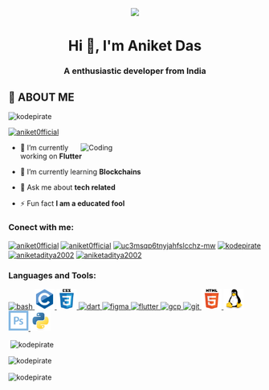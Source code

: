 <p align="center">
  <img src="https://media.giphy.com/media/f3iwJFOVOwuy7K6FFw/giphy.gif" />
</p>
<h1 align="center">Hi 👋, I'm Aniket Das</h1>
<h3 align="center">A enthusiastic developer from India</h3>


##  🙋 ABOUT ME
<p align="left"> <img src="https://komarev.com/ghpvc/?username=kodepirate&label=Profile%20views&color=0e75b6&style=flat" alt="kodepirate" /> </p>

<p align="left"> <a href="https://twitter.com/aniket0fficial" target="blank"><img src="https://img.shields.io/twitter/follow/aniket0fficial?logo=twitter&style=for-the-badge" alt="aniket0fficial" /></a> </p>

<img align="right" alt="Coding" width="360" src="https://cdn.dribbble.com/users/1162077/screenshots/3848914/programmer.gif">

- 🔭 I’m currently working on **Flutter**

- 🌱 I’m currently learning **Blockchains**

- 💬 Ask me about **tech related**

- ⚡ Fun fact **I am a educated fool**





<h3 align="left"><b>Conect with me:</b></h3>
<p align="left">
<a href="https://linkedin.com/in/aniket0fficial" target="blank"><img align="center" src="https://raw.githubusercontent.com/rahuldkjain/github-profile-readme-generator/master/src/images/icons/Social/linked-in-alt.svg" alt="aniket0fficial" height="30" width="40" /></a>
<a href="https://twitter.com/aniket0fficial" target="blank"><img align="center" src="https://raw.githubusercontent.com/rahuldkjain/github-profile-readme-generator/master/src/images/icons/Social/twitter.svg" alt="aniket0fficial" height="30" width="40" /></a>
<!-- <a href="https://discord.gg/https://discord.gg/XteCXdSTRU" target="blank"><img align="center" src="https://raw.githubusercontent.com/rahuldkjain/github-profile-readme-generator/master/src/images/icons/Social/discord.svg" alt="760853625588154388" height="30" width="40" /></a>   -->
<a href="https://www.youtube.com/channel/UC3Msqp6TnyjahFSlCcHZ-mw" target="blank"><img align="center" src="https://raw.githubusercontent.com/rahuldkjain/github-profile-readme-generator/master/src/images/icons/Social/youtube.svg" alt="uc3msqp6tnyjahfslcchz-mw" height="30" width="40" /></a>
<a href="https://www.codechef.com/users/kodepirate" target="blank"><img align="center" src="https://cdn.jsdelivr.net/npm/simple-icons@3.1.0/icons/codechef.svg" alt="kodepirate" height="30" width="40" /></a>
<a href="https://www.hackerrank.com/aniketaditya2002" target="blank"><img align="center" src="https://raw.githubusercontent.com/rahuldkjain/github-profile-readme-generator/master/src/images/icons/Social/hackerrank.svg" alt="aniketaditya2002" height="30" width="40" /></a>
 <a href="https://dev.to/kodepirate" target="blank"><img align="center" src="https://raw.githubusercontent.com/rahuldkjain/github-profile-readme-generator/master/src/images/icons/Social/devto.svg" alt="aniketaditya2002" height="30" width="40" /></a>
</p>


<h3 align="left"> Languages and Tools:</h3>
<p align="left"> <a href="https://www.gnu.org/software/bash/" target="_blank" rel="noreferrer"> <img src="https://www.vectorlogo.zone/logos/gnu_bash/gnu_bash-icon.svg" alt="bash" width="40" height="40"/> </a> <a href="https://www.cprogramming.com/" target="_blank" rel="noreferrer"> <img src="https://raw.githubusercontent.com/devicons/devicon/master/icons/c/c-original.svg" alt="c" width="40" height="40"/> </a> <a href="https://www.w3schools.com/css/" target="_blank" rel="noreferrer"> <img src="https://raw.githubusercontent.com/devicons/devicon/master/icons/css3/css3-original-wordmark.svg" alt="css3" width="40" height="40"/> </a> <a href="https://dart.dev" target="_blank" rel="noreferrer"> <img src="https://www.vectorlogo.zone/logos/dartlang/dartlang-icon.svg" alt="dart" width="40" height="40"/> </a> <a href="https://www.figma.com/" target="_blank" rel="noreferrer"> <img src="https://www.vectorlogo.zone/logos/figma/figma-icon.svg" alt="figma" width="40" height="40"/> </a> <a href="https://flutter.dev" target="_blank" rel="noreferrer"> <img src="https://www.vectorlogo.zone/logos/flutterio/flutterio-icon.svg" alt="flutter" width="40" height="40"/> </a> <a href="https://cloud.google.com" target="_blank" rel="noreferrer"> <img src="https://www.vectorlogo.zone/logos/google_cloud/google_cloud-icon.svg" alt="gcp" width="40" height="40"/> </a> <a href="https://git-scm.com/" target="_blank" rel="noreferrer"> <img src="https://www.vectorlogo.zone/logos/git-scm/git-scm-icon.svg" alt="git" width="40" height="40"/> </a> <a href="https://www.w3.org/html/" target="_blank" rel="noreferrer"> <img src="https://raw.githubusercontent.com/devicons/devicon/master/icons/html5/html5-original-wordmark.svg" alt="html5" width="40" height="40"/> </a> <a href="https://www.linux.org/" target="_blank" rel="noreferrer"> <img src="https://raw.githubusercontent.com/devicons/devicon/master/icons/linux/linux-original.svg" alt="linux" width="40" height="40"/> </a> <a href="https://www.photoshop.com/en" target="_blank" rel="noreferrer"> <img src="https://raw.githubusercontent.com/devicons/devicon/master/icons/photoshop/photoshop-line.svg" alt="photoshop" width="40" height="40"/> </a> <a href="https://www.python.org" target="_blank" rel="noreferrer"> <img src="https://raw.githubusercontent.com/devicons/devicon/master/icons/python/python-original.svg" alt="python" width="40" height="40"/> </a> </p>


<p>&nbsp;<img align="center" src="https://github-readme-stats.vercel.app/api?username=kodepirate&show_icons=true&locale=en" alt="kodepirate" /></p>

<p><img align="center" src="https://github-readme-stats.vercel.app/api/top-langs?username=kodepirate&show_icons=true&locale=en&layout=compact" alt="kodepirate" /></p>

<p><img align="center" src="https://github-readme-streak-stats.herokuapp.com/?user=kodepirate&" alt="kodepirate" /></p>

